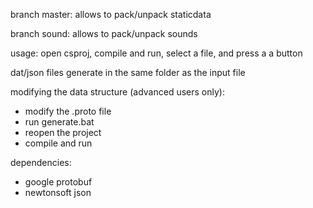 branch master: allows to pack/unpack staticdata

branch sound: allows to pack/unpack sounds

usage: open csproj, compile and run, select a file, and press a a button

dat/json files generate in the same folder as the input file

modifying the data structure (advanced users only):
- modify the .proto file
- run generate.bat
- reopen the project
- compile and run

dependencies:
- google protobuf
- newtonsoft json

